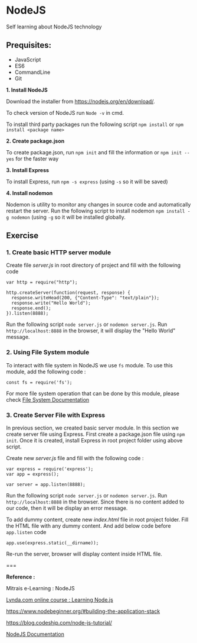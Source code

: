 # NodeJS
Self learning about NodeJS technology

## Prequisites:

- JavaScript
- ES6
- CommandLine
- Git

**1. Install NodeJS**

Download the installer from https://nodejs.org/en/download/.

To check version of NodeJS run `Node -v` in cmd.

To install third party packages run the following script `npm install` or `npm install <package name>`

**2. Create package.json**

To create package.json, run `npm init` and fill the information or `npm init --yes` for the faster way

**3. Install Express**

To install Express, run `npm -s express` (using `-s` so it will be saved)

**4. Install nodemon**

Nodemon is utility to monitor any changes in source code and automatically restart the server. 
Run the following script to install nodemon `npm install -g nodemon` (using `-g` so it will be installed globally. 

## Exercise

### 1. Create basic HTTP server module

Create file *server.js* in root directory of project and fill with the following code

```
var http = require("http");

http.createServer(function(request, response) {
  response.writeHead(200, {"Content-Type": "text/plain"});
  response.write("Hello World");
  response.end();
}).listen(8888);
```

Run the following script `node server.js` or `nodemon server.js`. Run `http://localhost:8888` in the browser, it will display the "Hello World" message.

### 2. Using File System module

To interact with file system in NodeJS we use `fs` module. To use this module, add the following code :

`const fs = require('fs');`

For more file system operation that can be done by this module, please check [File System Documentation](https://nodejs.org/api/fs.html)

### 3. Create Server File with Express

In previous section, we created basic server module. In this section we create server file using Express. First create a package.json file using `npm init`. Once it is created, install Express in root project folder using above script. 

Create new *server.js* file and fill with the following code :

```
var express = require('express');
var app = express();

var server = app.listen(8888);
```

Run the following script `node server.js` or `nodemon server.js`. Run `http://localhost:8888` in the browser. Since there is no content added to our code, then it will be display an error message. 

To add dummy content, create new *index.html* file in root project folder. Fill the HTML file with any dummy content. And add below code before `app.listen` code

`app.use(express.static(__dirname));`

Re-run the server, browser will display content inside HTML file.

===

**Reference :** 

Mitrais e-Learning : NodeJS

[Lynda.com online course : Learning Node.js](https://www.lynda.com/Node-js-tutorials/Learning-Node-js/612195-2.html)

https://www.nodebeginner.org/#building-the-application-stack

https://blog.codeship.com/node-js-tutorial/

[NodeJS Documentation](https://nodejs.org/en/docs/)